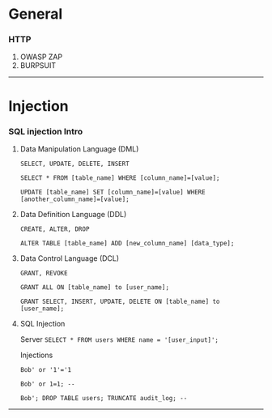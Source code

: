 # General
### HTTP
1. OWASP ZAP
2. BURPSUIT

---
# Injection
### SQL injection Intro 
1. Data Manipulation Language (DML)

    `SELECT, UPDATE, DELETE, INSERT`
    
    `SELECT * FROM [table_name] WHERE [column_name]=[value];`
    
    `UPDATE [table_name] SET [column_name]=[value] WHERE [another_column_name]=[value];`

2. Data Definition Language (DDL)

    `CREATE, ALTER, DROP`
    
    `ALTER TABLE [table_name] ADD [new_column_name] [data_type];`

3. Data Control Language (DCL)
    
    `GRANT, REVOKE`
    
    `GRANT ALL ON [table_name] to [user_name];`
    
    `GRANT SELECT, INSERT, UPDATE, DELETE ON [table_name] to [user_name];`

4. SQL Injection
    
    Server
    `SELECT * FROM users WHERE name = '[user_input]';`
    
    Injections
    
    `Bob' or '1'='1`
    
    `Bob' or 1=1; --`   
    
    `Bob'; DROP TABLE users; TRUNCATE audit_log; --`

---
